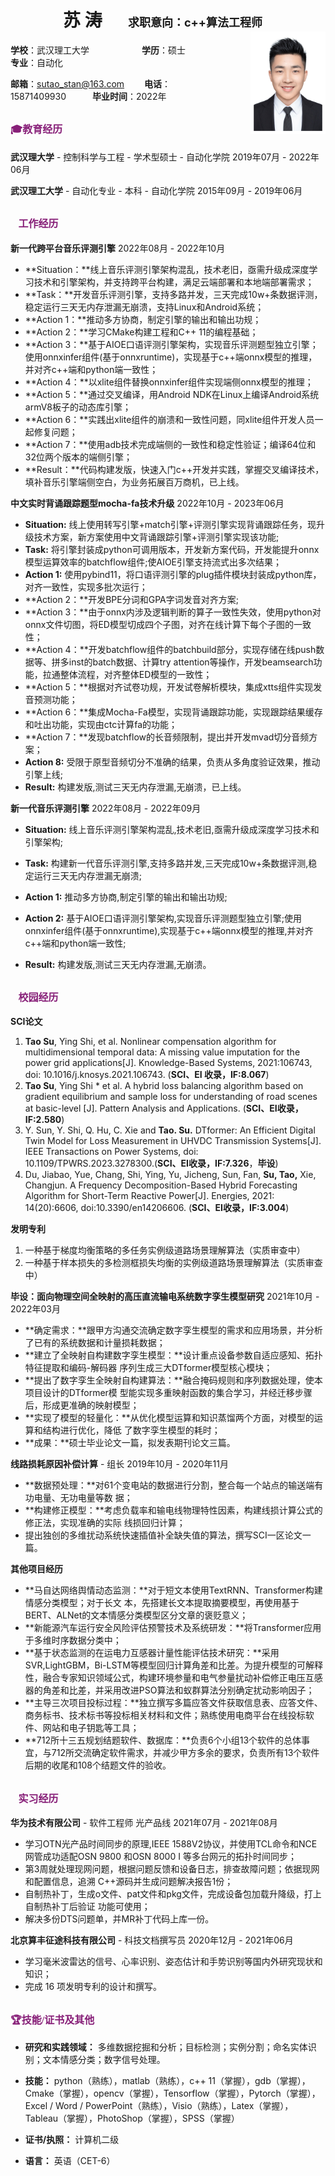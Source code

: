 

 # &emsp;&emsp;&emsp;苏 涛 &emsp; <span style="font-size: 18px">求职意向：c++算法工程师</span> <img align = "right" src="./resource/stan.jpg/" width="120px">





**学校**：武汉理工大学&emsp;&emsp;&emsp;&emsp;&emsp;&emsp;**学历**：硕士&emsp;&emsp;&emsp;&emsp;&emsp;&emsp;&emsp;**专业**：自动化&emsp;&emsp;&thinsp;

**邮箱**：sutao_stan@163.com&emsp;&emsp; **电话**：15871409930&emsp;&emsp;&emsp;**毕业时间**：2022年




## <font color= #871F78 size=3 face="微软雅黑">🎓教育经历</font>

**武汉理大学** - 控制科学与工程 - 学术型硕士 - 自动化学院                              2019年07月 - 2022年06月

**武汉理工大学** - 自动化专业 - 本科 - 自动化学院                                            2015年09月 - 2019年06月

## <font color= #871F78 size=3 face="微软雅黑">🎨工作经历</font>

**新一代跨平台音乐评测引擎**                                                                                     2022年08月 - 2022年10月

- **Situation：**线上音乐评测引擎架构混乱，技术老旧，亟需升级成深度学习技术和引擎架构，并支持跨平台构建，满足云端部署和本地端部署需求；
- **Task：**开发音乐评测引擎，支持多路并发，三天完成10w+条数据评测，稳定运行三天无内存泄漏无崩溃，支持Linux和Android系统；
- **Action 1：**推动多方协商，制定引擎的输出和输出功规；
- **Action 2：**学习CMake构建工程和C++ 11的编程基础；
- **Action 3：**基于AIOE口语评测引擎架构，实现音乐评测题型独立引擎；使用onnxinfer组件(基于onnxruntime)，实现基于c++端onnx模型的推理，并对齐c++端和python端一致性；
- **Action 4：**以xlite组件替换onnxinfer组件实现端侧onnx模型的推理；
- **Action 5：**通过交叉编译，用Android NDK在Linux上编译Android系统armV8板子的动态库引擎；
- **Action 6：**实践出xlite组件的崩溃和一致性问题，同xlite组件开发人员一起修复问题；
- **Action 7：**使用adb技术完成端侧的一致性和稳定性验证；编译64位和32位两个版本的端侧引擎；
- **Result：**代码构建发版，快速入门c++开发并实践，掌握交叉编译技术，填补音乐引擎端侧空白，为业务拓展百万商机，已上线。

**中文实时背诵跟踪题型mocha-fa技术升级**                                                       2022年10月 - 2023年06月

- **Situation:** 线上使用转写引擎+match引擎+评测引擎实现背诵跟踪任务，现升级技术方案，新方案使用中文背诵跟踪引擎+评测引擎实现该功能;
- **Task:** 将引擎封装成python可调用版本，开发新方案代码，开发能提升onnx模型运算效率的batchflow组件;使AIOE引擎支持流式出多次结果；
- **Action 1:**  使用pybind11，将口语评测引擎的plug插件模块封装成python库，对齐一致性，实现多批次运行；
- **Action 2：**开发BPE分词和GPA字词发音对齐方案;
- **Action 3：**由于onnx内涉及逻辑判断的算子一致性失效，使用python对onnx文件切图，将ED模型切成四个子图，对齐在线计算下每个子图的一致性；
- **Action 4：**开发batchflow组件的batchbuild部分，实现存储在线push数据等、拼多inst的batch数据、计算try attention等操作，开发beamsearch功能，拉通整体流程，对齐整体ED模型的一致性；
- **Action 5：**根据对齐试卷功规，开发试卷解析模块，集成xtts组件实现发音预测功能；
- **Action 6：**集成Mocha-Fa模型，实现背诵跟踪功能，实现跟踪结果缓存和吐出功能，实现由ctc计算fa的功能；
- **Action 7：**发现batchflow的长音频限制，提出并开发mvad切分音频方案；
- **Action 8:**  受限于原型音频切分不准确的结果，负责从多角度验证效果，推动引擎上线;
- **Result:** 构建发版,测试三天无内存泄漏,无崩溃，已上线。



**新一代音乐评测引擎**                                                                                     2022年08月 - 2022年09月

- **Situation:** 线上音乐评测引擎架构混乱,技术老旧,亟需升级成深度学习技术和引擎架构;
- **Task:** 构建新一代音乐评测引擎,支持多路并发,三天完成10w+条数据评测,稳定运行三天无内存泄漏无崩溃;
- **Action 1:** 推动多方协商,制定引擎的输出和输出功规;

- **Action 2:** 基于AIOE口语评测引擎架构,实现音乐评测题型独立引擎;使用onnxinfer组件(基于onnxruntime),实现基于c++端onnx模型的推理,并对齐c++端和python端一致性;
- **Result:** 构建发版,测试三天无内存泄漏,无崩溃。






## <font color= #871F78 size=3 face="微软雅黑">🥇校园经历</font>

**SCI论文** 

1. **Tao Su**, Ying Shi, et al. Nonlinear compensation algorithm for multidimensional temporal data: A missing value imputation for the power grid applications[J]. Knowledge-Based Systems, 2021:106743, doi: 10.1016/j.knosys.2021.106743. (**SCI、EI 收录，IF:8.067**) 
2. **Tao Su**, Ying Shi * et al. A hybrid loss balancing algorithm based on gradient equilibrium and sample loss for understanding of road scenes at basic-level [J]. Pattern Analysis and Applications. (**SCI、EI收录，IF:2.580**) 
3. Y. Sun, Y. Shi, Q. Hu, C. Xie and **Tao. Su.** DTformer: An Efficient Digital Twin Model for Loss Measurement in UHVDC Transmission Systems[J]. IEEE Transactions on Power Systems, doi: 10.1109/TPWRS.2023.3278300.(**SCI、EI收录，IF:7.326**，**毕设**)
4. Du, Jiabao, Yue, Chang, Shi, Ying, Yu, Jicheng, Sun, Fan, **Su, Tao,** Xie, Changjun. A Frequency Decomposition-Based Hybrid Forecasting Algorithm for Short-Term Reactive Power[J]. Energies, 2021: 14(20):6606, doi:10.3390/en14206606. (**SCI、EI收录，IF:3.004**) 

**发明专利** 

1. 一种基于梯度均衡策略的多任务实例级道路场景理解算法（实质审查中） 
2. 一种基于样本损失的多检测框损失均衡的实例级道路场景理解算法（实质审查中）

**毕设：面向物理空间全映射的高压直流输电系统数字孪生模型研究**              2021年10月 - 2022年03月

- **确定需求：**跟甲方沟通交流确定数字孪生模型的需求和应用场景，并分析了已有的系统数据和计量损耗数据；
- **建立了全映射自构建数字孪生模型：**设计重点设备参数自适应感知、拓扑特征提取和编码-解码器 序列生成三大DTformer模型核心模块； 
- **提出了数字孪生全映射自构建算法：**融合掩码规则和序列数据处理，使本项目设计的DTformer模 型能实现多重映射函数的集合学习，并经迁移步骤后，形成更准确的映射模型； 
- **实现了模型的轻量化：**从优化模型运算和知识蒸馏两个方面，对模型的运算和结构进行优化，降低 了数字孪生模型的耗时； 
- **成果：**硕士毕业论文一篇，拟发表期刊论文三篇。

**线路损耗原因补偿计算** - 组长                                                                        2019年10月 - 2020年11月 

- **数据预处理：**对61个变电站的数据进行分割，整合每一个站点的输送端有功电量、无功电量等数 据； 
- **构建修正模型：**考虑负载率和输电线物理特性因素，构建线损计算公式的修正法，实现准确的实际 线损回归计算； 
- 提出独创的多维扰动系统快速插值补全缺失值的算法，撰写SCI一区论文一篇。

**其他项目经历**

- **马自达网络舆情动态监测：**对于短文本使用TextRNN、Transformer构建情感分类模型；对于长文 本，先搭建长文本提取摘要模型，再使用基于BERT、ALNet的文本情感分类模型区分文章的褒贬意义；
- **新能源汽车运行安全风险评估预警技术及系统研发：**将Transformer应用于多维时序数据分类中；
- **基于状态监测的在运电力互感器计量性能评估技术研究：**采用SVR,LightGBM，Bi-LSTM等模型回归计算角差和比差。为提升模型的可解释性，融合专家知识领域公式，构建环境参量和电气参量扰动补偿修正电压互感器的角差和比差，并采用改进PSO算法和蚁群算法分别确定扰动影响因子；
- **主导三次项目投标过程：**独立撰写多篇应答文件获取信息表、应答文件、商务标书、技术标书等投标相关材料和文件；熟练使用电商平台在线投标软件、网站和电子钥匙等工具；
- **712所十三五规划结题软件、数据库：**负责6个小组13个软件的总体事宜，与712所交流确定软件需求，并减少甲方多余的要求，负责所有13个软件后期的收尾和108个结题文件的验收。


## <font color= #871F78 size=3 face="微软雅黑">🎊实习经历</font>

**华为技术有限公司** - 软件工程师 光产品线                                                     2021年07月 - 2021年08月

- 学习OTN光产品时间同步的原理,IEEE 1588V2协议，并使用TCL命令和NCE网管成功适配OSN 9800 和OSN 8000 I 等多台网元的拓扑时间同步； 
- 第3周就处理现网问题，根据问题反馈和设备日志，排查故障问题；依据现网和配置信息，追溯 C++源码并生成问题解决报告1份； 
- 自制热补丁，生成o文件、pat文件和pkg文件，完成设备包加载升降级，打上自制热补丁后验证 功能可使用； 
- 解决多份DTS问题单，并MR补丁代码上库一份。 

**北京算丰征途科技有限公司** - 科技文档撰写员                                              2020年12月 - 2021年06月

- 学习毫米波雷达的信号、心率识别、姿态估计和手势识别等国内外研究现状和知识； 
- 完成 16 项发明专利的设计和撰写。



## <font color= #871F78 size=3 face="微软雅黑">🏆技能/证书及其他</font>

- **研究和实践领域：** 多维数据挖掘和分析；目标检测；实例分割；命名实体识别；文本情感分类；数字信号处理。

- **技能：** python（熟练），matlab（熟练），c++ 11（掌握），gdb（掌握），Cmake（掌握），opencv（掌握），Tensorflow（掌握），Pytorch（掌握），Excel / Word / PowerPoint（熟练），Visio（熟练），Latex（掌握），Tableau（掌握），PhotoShop（掌握），SPSS（掌握）

- **证书/执照：** 计算机二级

- **语言：** 英语（CET-6）



